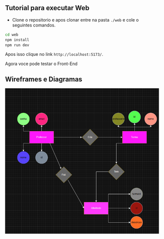 ## Tutorial para executar Web

- Clone o repositorio e apos clonar entre na pasta `./web` e cole o seguintes comandos.

```bash
cd web
npm install
npm run dev
```

Apos isso clique no link `http://localhost:5173/`.

Agora voce pode testar o Front-End 

## Wireframes e Diagramas

![MerDER](../docs/MerDer.png)


